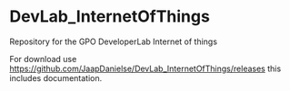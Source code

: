 # DevLab_InternetOfThings
Repository for the GPO DeveloperLab Internet of things

For download use https://github.com/JaapDanielse/DevLab_InternetOfThings/releases
this includes documentation.

